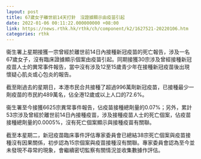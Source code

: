 ```yaml
---
layout: post
title: 67歲女子離世前14天打針　沒證據顯示由疫苗引起
date: 2022-01-06 00:11:22.000000000 +08:00
link: https://news.rthk.hk/rthk/ch/component/k2/1627521-20220106.htm
categories: rthk
---
```


衞生署上星期接獲一宗曾經於離世前14日內接種新冠疫苗的死亡報告，涉及一名67歲女子，沒有臨床證據顯示個案由疫苗引起。同期接獲30宗涉及曾經接種新冠疫苗人士的異常事件報告，當中沒有涉及12至15歲青少年在接種新冠疫苗後出現懷疑心肌炎或心包炎的報告。

截至剛過去的星期日，本港市民合共接種了超過996萬劑新冠疫苗，已接種最少一劑疫苗的市民約489萬名，佔全港12歲或以上人口的72.6%。

衞生署至今接獲6625宗異常事件報告，佔疫苗接種總劑量的0.07%；另外，累計53宗涉及曾經於離世前14日內接種疫苗，涉及接種疫苗人士的死亡個案，佔疫苗接種總劑量的0.0005%，沒有死亡個案顯示與接種疫苗有關聯。

截至本星期二，新冠疫苗臨床事件評估專家委員會已總結38宗死亡個案與疫苗接種沒有因果關係，初步認為15宗個案與疫苗接種沒有關聯。專家委員會認為至今並未發現不尋常的現象，會繼續密切監察有關情況並收集數據作評估。
